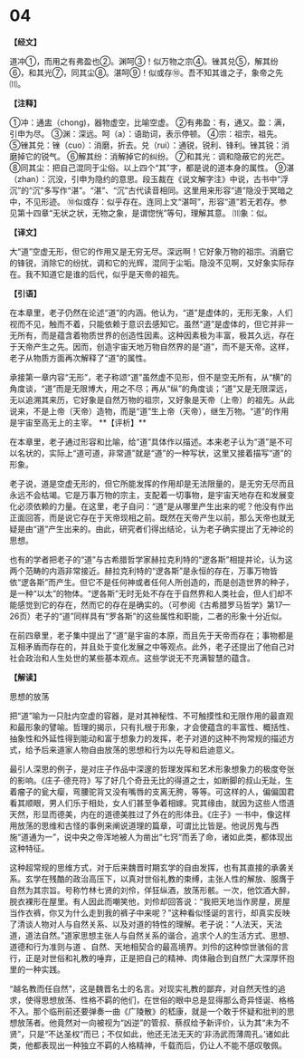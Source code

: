 # 04

**【经文】**

道冲①，而用之有弗盈也②。渊呵③！似万物之宗④。锉其兑⑤，解其纷⑥，和其光⑦，同其尘⑧。湛呵⑨！似或存⑩。吾不知其谁之子，象帝之先⑾。

**【注释】**

①冲：通盅（chong)，器物虚空，比喻空虚。
②有弗盈：有，通又。盈：满，引申为尽。
③渊：深远。呵（a）：语助词，表示停顿。
④宗：祖宗，祖先。
⑤锉其兑：锉（cuo）：消磨，折去。兑（rui）：通锐，锐利、锋利。锉其锐：消磨掉它的锐气。
⑥解其纷：消解掉它的纠纷。
⑦和其光：调和隐蔽它的光芒。
⑧同其尘：把自己混同于尘俗。以上四个“其”字，都是说的道本身的属性。
⑨湛（zhan）：沉没，引申为隐约的意思。段玉裁在《说文解字注》中说，古书中“浮沉”的“沉”多写作“湛”。“湛”、“沉”古代读音相同。这里用来形容“道”隐没于冥暗之中，不见形迹。
⑩似或存：似乎存在。连同上文“湛呵”，形容“道”若无若存。参见第十四章“无状之状，无物之象，是谓惚恍”等句，理解其意。
⑾象：似。

**【译文】**

大“道”空虚无形，但它的作用又是无穷无尽。深远啊！它好象万物的祖宗。消磨它的锋锐，消除它的纷扰，调和它的光辉，混同于尘垢。隐没不见啊，又好象实际存在。我不知道它是谁的后代，似乎是天帝的祖先。

**【引语】**

在本章里，老子仍然在论述“道”的内涵。他认为，“道”是虚体的，无形无象，人们视而不见，触而不着，只能依赖于意识去感知它。虽然“道”是虚体的，但它并非一无所有，而是蕴含着物质世界的创造性因素。这种因素极为丰富，极其久远，存在于天帝产生之先。因而，创造宇宙天地万物自然界的是“道”，而不是天帝。这样，老子从物质方面再次解释了“道”的属性。

承接第一章内容“无形”，老子称颂“道”虽然虚不见形，但不是空无所有，从“横”的角度谈，“道”而是无限博大，用之不尽；再从“纵”的角度谈；“道”又是无限深远，无以追溯其来历，它好象是自然万物的祖宗，又好象是天帝（上帝）的祖先。从此说来，不是上帝（天帝）造物，而是“道”生上帝（天帝），继生万物。“道”的作用是宇宙至高无上的主宰。
\**【评析】**

在本章里，老子通过形容和比喻，给“道”具体作以描述。本来老子认为“道”是不可以名状的，实际上“道可道，非常道”就是“道”的一种写状，这里又接着描写“道”的形象。

老子说，道是空虚无形的，但它所能发挥的作用却是无法限量的，是无穷无尽而且永远不会枯竭。它是万事万物的宗主，支配着一切事物，是宇宙天地存在和发展变化必须依赖的力量。在这里，老子自问：“道”是从哪里产生出来的呢？他没有作出正面回答，而是说它存在于天帝现相之前。既然在天帝产生以前，那么天帝也就无疑是由“道”产生出来的。由此，研究者们得出结论，认为老子确实提出了无神论的思想。

也有的学者把老子的“道”与古希腊哲学家赫拉克利特的“逻各斯”相提并论，认为这两个范畴的内涵非常接近。赫拉克利特的“逻各斯”是永恒的存在，万事万物皆依“逻各斯”而产生。但它不是任何神或者任何人所创造的，而是创造世界的种子，是一种“以太”的物体。“逻各斯”无时无处不存在于自然界和人类社会，但人们却不能感觉到它的存在，然而它的存在是确实的。（可参阅《古希腊罗马哲学》第17—26页）老子的“道”同样具有“罗各斯”的这些属性和职能，二者的形象十分近似。

在前四章里，老子集中提出了“道”是宇宙的本原，而且先于天帝而存在；事物都是互相矛盾而存在的，并且处于变化发展之中等观点。此外，老子还提出了他自己对社会政治和人生处世的某些基本观点。这些学说无不充满智慧的蕴含。

**【解读】**
        
思想的放荡

把“道”喻为一只肚内空虚的容器，是对其神秘性、不可触摸性和无限作用的最直观和最形象的譬喻。哲理的揭示，只有扎根于形象，才会使蕴含的丰富性、概括性、抽象性和外延性得到能动和富于想象力的发挥，老子对道的这种不拘常规的描述方式，给予后来道家人物自由放荡的思想和行为以先导和启迪意义。

最引人深思的例子，是对庄子作品中深邃的哲理发挥和艺术形象想象力的极度夸张的影响。《庄子·德充符》写了好几个奇丑无比的得道之士，如断脚的叔山无趾，生着瘤子的瓮大瘿，弯腰驼背又没有嘴唇的支离无胯，等等。可这样的人，偏偏国君看其顺眼，男人们乐于相处，女人们甚至争着相嫁。究其缘由，就因为这些人悟道天然，形显而德美，内在的道德美胜过了外在的形体丑。《庄子》一书中，像这样用放荡的思维和古怪的事例来阐说道理的篇章，可谓比比皆是。他说厉鬼与西施“道通为一”，说中央之帝浑地被人为凿出“七窍“而丢了命，诸如此类，都体现出这种特征。

这种超常规的思维方式，对于后来魏晋时期玄学的自由发挥，也有其直接的承袭关系。玄学在残酷的政治高压下，以真对世俗礼教的束缚，主张人性的解放、服膺于自然为其宗旨。号称竹林七贤的刘伶，佯狂纵酒，放荡形骸。一次，他饮酒大醉，脱衣裸形在屋里。有人因此而嘲笑他，刘伶却回答说：“我把天地当作房屋，房屋当作衣裤，你又为什么走到我的裤子中来呢？”这种看似怪诞的言行，却真实反映了清谈人物对人与自然关系、以及对道的特性的理解。老子说：“人法天，天法道，道法自然。”道家思想主张人与自然关系的谐合，追求个人的生活方式、思想、道德和行为准则与道 、自然、天地相契合的最高境界。刘伶的这种惊世骇俗的言行，正是对世俗和礼教的唾弃，正是把自己的精神、肉体融合到自然广大深厚怀抱里的一种实践。

“越名教而任自然”，这是魏晋名士的名言。对现实礼教的鄙弃，对自然天性的追求，使得思想放荡、性格不羁的他们，在世俗的眼中总是显得那么奇异怪诞、格格不入。那个临刑前还要弹奏一曲《广陵散》的嵇康，就是一个敢于怀疑和批判的思想放荡者。他竟然对一向被视为“凶逆”的管叔、蔡叔给予新评价，认为其“未为不贤”，只是“不达圣权”而已；不仅如此，他还无法无天的‘非汤武而薄周孔。’诸如此类，他都表现出一种独立不羁的人格精神，千载而后，仍让人不能不感叹敬佩。
